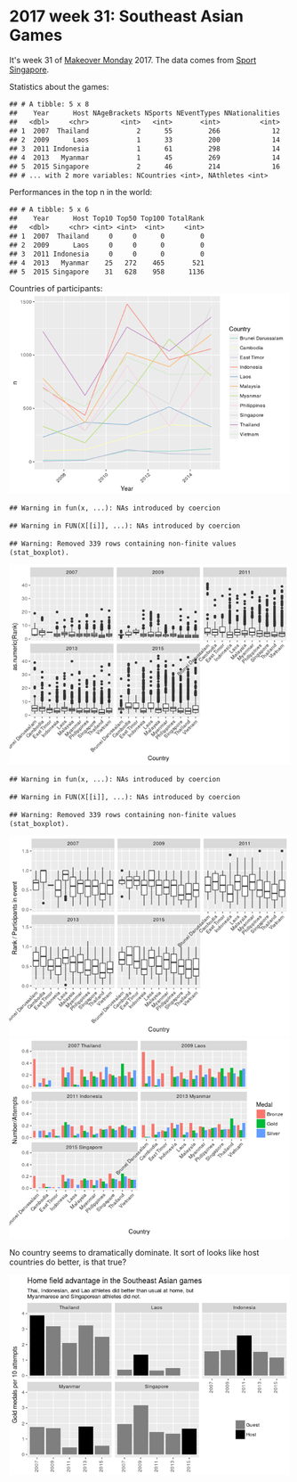 2017 week 31: Southeast Asian Games
================

It's week 31 of [Makeover Monday](http://www.makeovermonday.co.uk/data/) 2017. The data comes from [Sport Singapore](https://www.myactivesg.com/sea-games-asean-para-games/28th-sea-games-singapore-2015).

Statistics about the games:

    ## # A tibble: 5 x 8
    ##    Year      Host NAgeBrackets NSports NEventTypes NNationalities
    ##   <dbl>     <chr>        <int>   <int>       <int>          <int>
    ## 1  2007  Thailand            2      55         266             12
    ## 2  2009      Laos            1      33         200             14
    ## 3  2011 Indonesia            1      61         298             14
    ## 4  2013   Myanmar            1      45         269             14
    ## 5  2015 Singapore            2      46         214             16
    ## # ... with 2 more variables: NCountries <int>, NAthletes <int>

Performances in the top n in the world:

    ## # A tibble: 5 x 6
    ##    Year      Host Top10 Top50 Top100 TotalRank
    ##   <dbl>     <chr> <int> <int>  <int>     <int>
    ## 1  2007  Thailand     0     0      0         0
    ## 2  2009      Laos     0     0      0         0
    ## 3  2011 Indonesia     0     0      0         0
    ## 4  2013   Myanmar    25   272    465       521
    ## 5  2015 Singapore    31   628    958      1136

Countries of participants: ![](2017-week-31_files/figure-markdown_github/unnamed-chunk-4-1.png)

    ## Warning in fun(x, ...): NAs introduced by coercion

    ## Warning in FUN(X[[i]], ...): NAs introduced by coercion

    ## Warning: Removed 339 rows containing non-finite values (stat_boxplot).

![](2017-week-31_files/figure-markdown_github/unnamed-chunk-4-2.png)

    ## Warning in fun(x, ...): NAs introduced by coercion

    ## Warning in FUN(X[[i]], ...): NAs introduced by coercion

    ## Warning: Removed 339 rows containing non-finite values (stat_boxplot).

![](2017-week-31_files/figure-markdown_github/unnamed-chunk-4-3.png)![](2017-week-31_files/figure-markdown_github/unnamed-chunk-4-4.png)

No country seems to dramatically dominate. It sort of looks like host countries do better, is that true?

![](2017-week-31_files/figure-markdown_github/unnamed-chunk-5-1.png)
